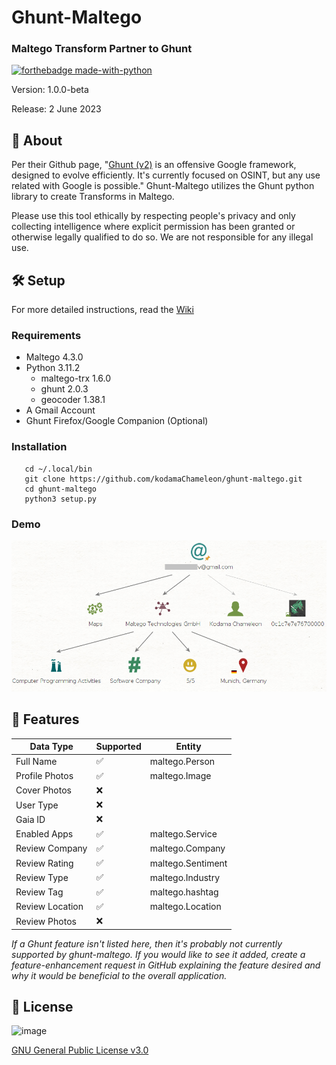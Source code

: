 # Ghunt-Maltego
### Maltego Transform Partner to Ghunt 

[![forthebadge made-with-python](http://ForTheBadge.com/images/badges/made-with-python.svg)](https://www.python.org/)

Version: 1.0.0-beta  

Release: 2 June 2023

## 💎 About

Per their Github page, "[Ghunt (v2)](https://github.com/mxrch/GHunt) is an offensive Google framework, designed to evolve efficiently.
It's currently focused on OSINT, but any use related with Google is possible." Ghunt-Maltego utilizes the Ghunt python library to create Transforms in Maltego.

Please use this tool ethically by respecting people's privacy and only collecting intelligence where explicit permission has been granted or otherwise legally qualified to do so. We are not responsible for any illegal use.

## 🛠️ Setup
For more detailed instructions, read the [Wiki](https://github.com/kodamaChameleon/ghunt-maltego/wiki)
### Requirements
- Maltego 4.3.0
- Python 3.11.2
   - maltego-trx 1.6.0
   - ghunt 2.0.3
   - geocoder 1.38.1
 - A Gmail Account
 - Ghunt Firefox/Google Companion (Optional)
   
### Installation
```
   cd ~/.local/bin
   git clone https://github.com/kodamaChameleon/ghunt-maltego.git
   cd ghunt-maltego
   python3 setup.py
```

### Demo

<img src="img/demo.PNG">  
   
## 🧙 Features
   
| Data Type       | Supported  |Entity             |
|-----------------|------------|-------------------| 
| Full Name       | ✅         | maltego.Person    |
| Profile Photos  | ✅         | maltego.Image     |
| Cover Photos    | ❌         |                   |
| User Type       | ❌         |                   |
| Gaia ID         | ❌         |                   |
| Enabled Apps    | ✅         |maltego.Service    |
| Review Company  | ✅         |maltego.Company    |
| Review Rating   | ✅         |maltego.Sentiment  |
| Review Type     | ✅         |maltego.Industry   |
| Review Tag      | ✅         |maltego.hashtag    |
| Review Location | ✅         |maltego.Location   |
| Review Photos   | ❌         |                   |

*If a Ghunt feature isn't listed here, then it's probably not currently supported by ghunt-maltego. If you would like to see it added, create a feature-enhancement request in GitHub explaining the feature desired and why it would be beneficial to the overall application.*
   
## 📜 License
![image](https://img.shields.io/badge/License-GNU%20GPL-blue)

[GNU General Public License v3.0](https://www.gnu.org/licenses/gpl-3.0.fr.html)
